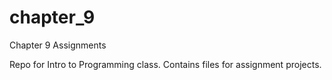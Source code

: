 # chapter_9
Chapter 9 Assignments

Repo for Intro to Programming class.
Contains files for assignment projects.
